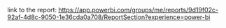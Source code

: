 link to the report: https://app.powerbi.com/groups/me/reports/9d19f02c-92af-4d8c-9050-1e36cda0a708/ReportSection?experience=power-bi
